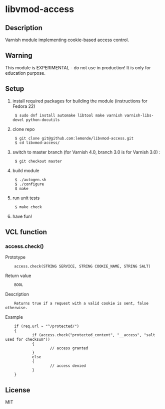 # libvmod-access

## Description

Varnish module implementing cookie-based access control.

## Warning

This module is EXPERIMENTAL - do not use in production! It is only for education purpose.

## Setup

1. install required packages for building the module (instructions for Fedora 22)

        $ sudo dnf install automake libtool make varnish varnish-libs-devel python-docutils

2. clone repo

        $ git clone git@github.com:lemonde/libvmod-access.git
        $ cd libvmod-access/

3. switch to master branch (for Varnish 4.0, branch 3.0 is for Varnish 3.0) :

        $ git checkout master

4. build module

        $ ./autogen.sh
        $ ./configure
        $ make

5. run unit tests

        $ make check

6. have fun!

## VCL function

### access.check()

Prototype

        access.check(STRING SERVICE, STRING COOKIE_NAME, STRING SALT)

Return value

		BOOL

Description

        Returns true if a request with a valid cookie is sent, false otherwise.

Example

        if (req.url ~ "^/protected/")
        {
                if (access.check("protected_content", "__access", "salt used for checksum"))
                {       
                        // access granted
                }
                else
                {
                        // access denied
                }
        }

## License

MIT